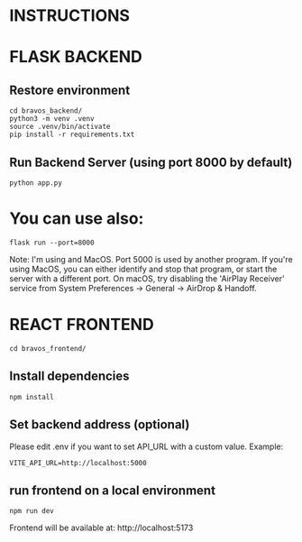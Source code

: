 # INSTRUCTIONS
# FLASK BACKEND
## Restore environment
```console
cd bravos_backend/
python3 -m venv .venv
source .venv/bin/activate
pip install -r requirements.txt
```
## Run Backend Server (using port 8000 by default)
```console
python app.py
```

# You can use also:
```console
flask run --port=8000
```

Note: I'm using and MacOS. Port 5000 is used by another program. 
If you're using MacOS, you can either identify and stop that program, or start the server with a different port.
On macOS, try disabling the 'AirPlay Receiver' service from System Preferences -> General -> AirDrop & Handoff.

# REACT FRONTEND
```console
cd bravos_frontend/
```

## Install dependencies
```console 
npm install
```

## Set backend address (optional)
Please edit .env if you want to set API_URL with a custom value. Example:
```console 
VITE_API_URL=http://localhost:5000
```

## run frontend on a local environment 
```console
npm run dev
```

Frontend will be available at:
http://localhost:5173

